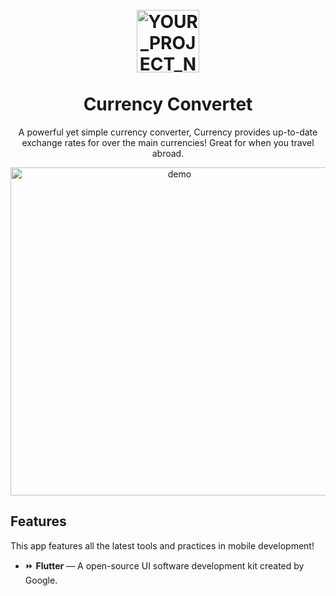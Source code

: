 
<h1 align="center">
<br>
  <img src="https://image.winudf.com/v2/image1/Y29tLmFuZHJvbW8uZGV2NDMwMDgxLmFwcDM5MjgxMl9pY29uXzE1NTEwNTMyNjNfMDEw/icon.png?w=&fakeurl=1" alt="YOUR_PROJECT_NAME" width="100">
<br>
<br>
Currency Convertet
</h1>

<p align="center">A powerful yet simple currency converter, Currency provides up-to-date exchange rates for over the main currencies! Great for when you travel abroad. </p>



[//]: # (Add your gifs/images here:)
<div align="center">
  <img src="" alt="demo" height="525">
</div>


## Features
[//]: # (Add the features of your project here:)
This app features all the latest tools and practices in mobile development!

- ⏩ **Flutter** — A open-source UI software development kit created by Google. 
